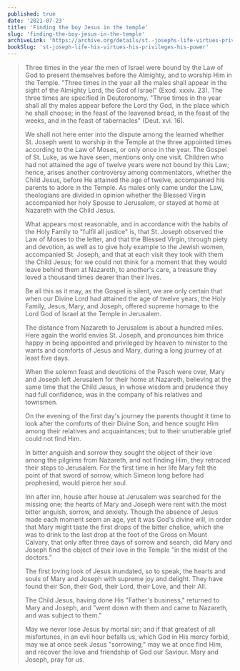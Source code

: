 ```yaml
---
published: true
date: '2021-07-23'
title: 'Finding the boy Jesus in the temple'
slug: 'finding-the-boy-jesus-in-the-temple'
archiveLink: 'https://archive.org/details/st.-josephs-life-virtues-privileges-power/page/146?view=theater'
bookSlug: 'st-joseph-life-his-virtues-his-privileges-his-power'
---
```


> Three times in the year the men of Israel were bound by the Law of God to present themselves before the Almighty, and to worship Him in the Temple. "Three times in the year all the males shall appear in the sight of the Almighty Lord, the God of Israel" (Exod. xxxiv. 23). The three times are specified in Deuteronomy. "Three times in the year shall all thy males appear before the Lord thy God, in the place which he shall choose; in the feast of the leavened bread, in the feast of the weeks, and in the feast of tabernacles" (Deut. xvi. 16).
>
> We shall not here enter into the dispute among the learned whether St. Joseph went to worship in the Temple at the three appointed times according to the Law of Moses, or only once in the year. The Gospel of St. Luke, as we have seen, mentions only one visit. Children who had not attained the age of twelve years were not bound by this Law; hence, arises another controversy among commentators, whether the Child Jesus, before He attained the age of twelve, accompanied his parents to adore in the Temple. As males only came under the Law, theologians are divided in opinion whether the Blessed Virgin accompanied her holy Spouse to Jerusalem, or stayed at home at Nazareth with the Child Jesus.
>
> What appears most reasonable, and in accordance with the habits of the Holy Family to "fulfil all justice" is, that St. Joseph observed the Law of Moses to the letter, and that the Blessed Virgin, through piety and devotion, as well as to give holy example to the Jewish women, accompanied St. Joseph, and that at each visit they took with them the Child Jesus; for we could not think for a moment that they would leave behind them at Nazareth, to another's care, a treasure they loved a thousand times dearer than their lives.
>
> Be all this as it may, as the Gospel is silent, we are only certain that when our Divine Lord had attained the age of twelve years, the Holy Family, Jesus, Mary, and Joseph, offered supreme homage to the Lord God of Israel at the Temple in Jerusalem.
>
> The distance from Nazareth to Jerusalem is about a hundred miles. Here again the world envies St. Joseph, and pronounces him thrice happy in being appointed and privileged by heaven to minister to the wants and comforts of Jesus and Mary, during a long journey of at least five days.
>
> When the solemn feast and devotions of the Pasch were over, Mary and Joseph left Jerusalem for their home at Nazareth, believing at the same time that the Child Jesus, in whose wisdom and prudence they had full confidence, was in the company of his relatives and townsmen.
>
> On the evening of the first day's journey the parents thought it time to look after the comforts of their Divine Son, and hence sought Him among their relatives and acquaintances; but to their unutterable grief could not find Him.
>
> In bitter anguish and sorrow they sought the object of their love among the pilgrims from Nazareth, and not finding Him, they retraced their steps to Jerusalem. For the first time in her life Mary felt the point of that sword of sorrow, which Simeon long before had prophesied, would pierce her soul.
>
> Inn after inn, house after house at Jerusalem was searched for the missing one; the hearts of Mary and Joseph were rent with the most bitter anguish, sorrow, and anxiety. Though the absence of Jesus made each moment seem an age, yet it was God's divine will, in order that Mary might taste the first drops of the bitter chalice, which she was to drink to the last drop at the foot of the Gross on Mount Calvary, that only after three days of sorrow and search, did Mary and Joseph find the object of their love in the Temple "in the midst of the doctors."
>
> The first loving look of Jesus inundated, so to speak, the hearts and souls of Mary and Joseph with supreme joy and delight. They have found their Son, their God, their Lord, their Love, and their All.
>
> The Child Jesus, having done His "Father's business," returned to Mary and Joseph, and "went down with them and came to Nazareth, and was subject to them."
>
> May we never lose Jesus by mortal sin; and if that greatest of all misfortunes, in an evil hour befalls us, which God in His mercy forbid, may we at once seek Jesus "sorrowing;" may we at once find Him, and recover the love and friendship of God our Saviour. Mary and Joseph, pray for us.